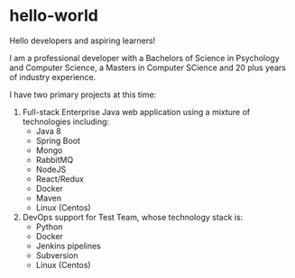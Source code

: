 # hello-world

Hello developers and aspiring learners!

I am a professional developer with a Bachelors of Science in Psychology and Computer Science, a Masters in Computer SCience and 20 plus years of industry experience.

I have two primary projects at this time:

1. Full-stack Enterprise Java web application using a mixture of technologies including:
    - Java 8
    - Spring Boot
    - Mongo
    - RabbitMQ
    - NodeJS
    - React/Redux
    - Docker
    - Maven
    - Linux (Centos)
1. DevOps support for Test Team, whose technology stack is:
    - Python
    - Docker
    - Jenkins pipelines
    - Subversion
    - Linux (Centos)
